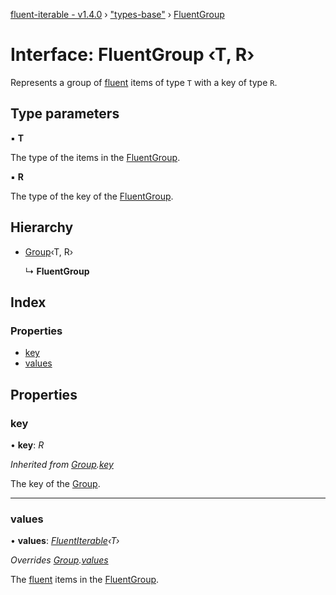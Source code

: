 [fluent-iterable - v1.4.0](../README.md) › ["types-base"](../modules/_types_base_.md) › [FluentGroup](_types_base_.fluentgroup.md)

# Interface: FluentGroup ‹**T, R**›

Represents a group of [fluent](../modules/_fluent_.md#fluent) items of type `T` with a key of type `R`.

## Type parameters

▪ **T**

The type of the items in the [FluentGroup](_types_base_.fluentgroup.md).

▪ **R**

The type of the key of the [FluentGroup](_types_base_.fluentgroup.md).

## Hierarchy

* [Group](_types_base_.group.md)‹T, R›

  ↳ **FluentGroup**

## Index

### Properties

* [key](_types_base_.fluentgroup.md#key)
* [values](_types_base_.fluentgroup.md#values)

## Properties

###  key

• **key**: *R*

*Inherited from [Group](_types_base_.group.md).[key](_types_base_.group.md#key)*

The key of the [Group](_types_base_.group.md).

___

###  values

• **values**: *[FluentIterable](_types_.fluentiterable.md)‹T›*

*Overrides [Group](_types_base_.group.md).[values](_types_base_.group.md#values)*

The [fluent](../modules/_fluent_.md#fluent) items in the [FluentGroup](_types_base_.fluentgroup.md).
